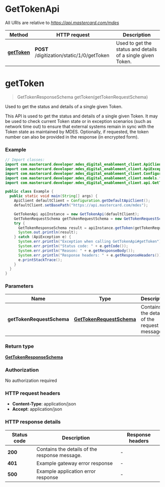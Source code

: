 # GetTokenApi

All URIs are relative to *https://api.mastercard.com/mdes*

Method | HTTP request | Description
------------- | ------------- | -------------
[**getToken**](GetTokenApi.md#getToken) | **POST** /digitization/static/1/0/getToken | Used to get the status and details of a single given Token.


<a name="getToken"></a>
# **getToken**
> GetTokenResponseSchema getToken(getTokenRequestSchema)

Used to get the status and details of a single given Token.

This API is used to get the status and details of a single given Token. It may be used to check current Token state or in exception scenarios (such as network time out) to ensure that external systems remain in sync with the Token state as maintained by MDES. Optionally, if requested, the token number can also be provided in the response (in encrypted form).  

### Example
```java
// Import classes:
import com.mastercard.developer.mdes_digital_enablement_client.ApiClient;
import com.mastercard.developer.mdes_digital_enablement_client.ApiException;
import com.mastercard.developer.mdes_digital_enablement_client.Configuration;
import com.mastercard.developer.mdes_digital_enablement_client.models.*;
import com.mastercard.developer.mdes_digital_enablement_client.api.GetTokenApi;

public class Example {
  public static void main(String[] args) {
    ApiClient defaultClient = Configuration.getDefaultApiClient();
    defaultClient.setBasePath("https://api.mastercard.com/mdes");

    GetTokenApi apiInstance = new GetTokenApi(defaultClient);
    GetTokenRequestSchema getTokenRequestSchema = new GetTokenRequestSchema(); // GetTokenRequestSchema | Contains the details of the request message. 
    try {
      GetTokenResponseSchema result = apiInstance.getToken(getTokenRequestSchema);
      System.out.println(result);
    } catch (ApiException e) {
      System.err.println("Exception when calling GetTokenApi#getToken");
      System.err.println("Status code: " + e.getCode());
      System.err.println("Reason: " + e.getResponseBody());
      System.err.println("Response headers: " + e.getResponseHeaders());
      e.printStackTrace();
    }
  }
}
```

### Parameters

Name | Type | Description  | Notes
------------- | ------------- | ------------- | -------------
 **getTokenRequestSchema** | [**GetTokenRequestSchema**](GetTokenRequestSchema.md)| Contains the details of the request message.  | [optional]

### Return type

[**GetTokenResponseSchema**](GetTokenResponseSchema.md)

### Authorization

No authorization required

### HTTP request headers

 - **Content-Type**: application/json
 - **Accept**: application/json

### HTTP response details
| Status code | Description | Response headers |
|-------------|-------------|------------------|
**200** | Contains the details of the response message.  |  -  |
**401** | Example gateway error response  |  -  |
**500** | Example application error response  |  -  |

